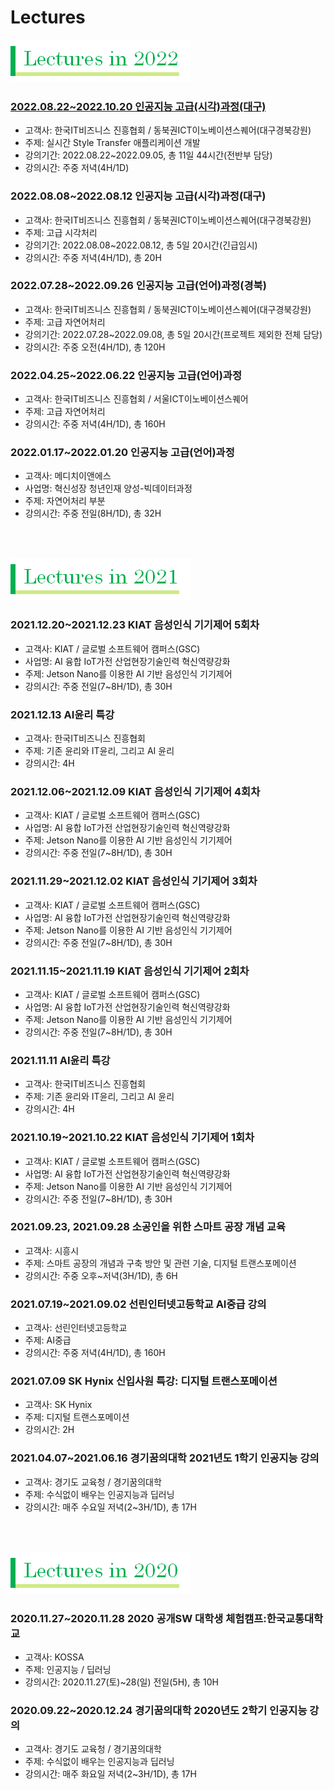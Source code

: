 # **Lectures**

![Lectures in 2022](./images/Lectures_in_2022.png)

### [2022.08.22~2022.10.20 인공지능 고급(시각)과정(대구)](../../Material/2022/20220822_CV.md)
  - 고객사: 한국IT비즈니스 진흥협회 / 동북권ICT이노베이션스퀘어(대구경북강원)
  - 주제: 실시간 Style Transfer 애플리케이션 개발
  - 강의기간: 2022.08.22~2022.09.05, 총 11일 44시간(전반부 담당)
  - 강의시간: 주중 저녁(4H/1D)

### 2022.08.08~2022.08.12 인공지능 고급(시각)과정(대구)
  - 고객사: 한국IT비즈니스 진흥협회 / 동북권ICT이노베이션스퀘어(대구경북강원)  
  - 주제: 고급 시각처리
  - 강의기간: 2022.08.08~2022.08.12, 총 5일 20시간(긴급임시)
  - 강의시간: 주중 저녁(4H/1D), 총 20H
  
### 2022.07.28~2022.09.26 인공지능 고급(언어)과정(경북)
  - 고객사: 한국IT비즈니스 진흥협회 / 동북권ICT이노베이션스퀘어(대구경북강원)
  - 주제: 고급 자연어처리
  - 강의기간: 2022.07.28~2022.09.08, 총 5일 20시간(프로젝트 제외한 전체 담당)
  - 강의시간: 주중 오전(4H/1D), 총 120H

### 2022.04.25~2022.06.22 인공지능 고급(언어)과정
  - 고객사: 한국IT비즈니스 진흥협회 / 서울ICT이노베이션스퀘어
  - 주제: 고급 자연어처리
  - 강의시간: 주중 저녁(4H/1D), 총 160H

### 2022.01.17~2022.01.20 인공지능 고급(언어)과정
  - 고객사: 메디치이앤에스
  - 사업명: 혁신성장 청년인재 양성-빅데이터과정
  - 주제: 자연어처리 부분
  - 강의시간: 주중 전일(8H/1D), 총 32H

<br /><br />

![Lectures in 2022](./images/Lectures_in_2021.png)

### 2021.12.20~2021.12.23 KIAT 음성인식 기기제어 5회차
  - 고객사: KIAT / 글로벌 소프트웨어 캠퍼스(GSC)
  - 사업명: AI 융합 IoT가전 산업현장기술인력 혁신역량강화
  - 주제: Jetson Nano를 이용한 AI 기반 음성인식 기기제어
  - 강의시간: 주중 전일(7~8H/1D), 총 30H

### 2021.12.13 AI윤리 특강
  - 고객사: 한국IT비즈니스 진흥협회
  - 주제: 기존 윤리와 IT윤리, 그리고 AI 윤리
  - 강의시간: 4H

### 2021.12.06~2021.12.09 KIAT 음성인식 기기제어 4회차
  - 고객사: KIAT / 글로벌 소프트웨어 캠퍼스(GSC)
  - 사업명: AI 융합 IoT가전 산업현장기술인력 혁신역량강화
  - 주제: Jetson Nano를 이용한 AI 기반 음성인식 기기제어
  - 강의시간: 주중 전일(7~8H/1D), 총 30H

### 2021.11.29~2021.12.02 KIAT 음성인식 기기제어 3회차
  - 고객사: KIAT / 글로벌 소프트웨어 캠퍼스(GSC)
  - 사업명: AI 융합 IoT가전 산업현장기술인력 혁신역량강화
  - 주제: Jetson Nano를 이용한 AI 기반 음성인식 기기제어
  - 강의시간: 주중 전일(7~8H/1D), 총 30H

### 2021.11.15~2021.11.19 KIAT 음성인식 기기제어 2회차
  - 고객사: KIAT / 글로벌 소프트웨어 캠퍼스(GSC)
  - 사업명: AI 융합 IoT가전 산업현장기술인력 혁신역량강화
  - 주제: Jetson Nano를 이용한 AI 기반 음성인식 기기제어
  - 강의시간: 주중 전일(7~8H/1D), 총 30H

### 2021.11.11 AI윤리 특강
  - 고객사: 한국IT비즈니스 진흥협회
  - 주제: 기존 윤리와 IT윤리, 그리고 AI 윤리
  - 강의시간: 4H

### 2021.10.19~2021.10.22 KIAT 음성인식 기기제어 1회차
  - 고객사: KIAT / 글로벌 소프트웨어 캠퍼스(GSC)
  - 사업명: AI 융합 IoT가전 산업현장기술인력 혁신역량강화
  - 주제: Jetson Nano를 이용한 AI 기반 음성인식 기기제어
  - 강의시간: 주중 전일(7~8H/1D), 총 30H

### 2021.09.23, 2021.09.28 소공인을 위한 스마트 공장 개념 교육
  - 고객사: 시흥시
  - 주제: 스마트 공장의 개념과 구축 방안 및 관련 기술, 디지털 트랜스포메이션
  - 강의시간: 주중 오후~저녁(3H/1D), 총 6H

### 2021.07.19~2021.09.02 선린인터넷고등학교 AI중급 강의
  - 고객사: 선린인터넷고등학교
  - 주제: AI중급
  - 강의시간: 주중 저녁(4H/1D), 총 160H
   
### 2021.07.09 SK Hynix 신입사원 특강: 디지털 트랜스포메이션
  - 고객사: SK Hynix
  - 주제: 디지털 트랜스포메이션
  - 강의시간: 2H

### 2021.04.07~2021.06.16 경기꿈의대학 2021년도 1학기 인공지능 강의
  - 고객사: 경기도 교육청 / 경기꿈의대학
  - 주제: 수식없이 배우는 인공지능과 딥러닝
  - 강의시간: 매주 수요일 저녁(2~3H/1D), 총 17H
  
<br /><br />

![Lectures in 2022](./images/Lectures_in_2020.png)

### 2020.11.27~2020.11.28 2020 공개SW 대학생 체험캠프:한국교통대학교
  - 고객사: KOSSA
  - 주제: 인공지능 / 딥러닝
  - 강의시간: 2020.11.27(토)~28(일) 전일(5H), 총 10H

### 2020.09.22~2020.12.24 경기꿈의대학 2020년도 2학기 인공지능 강의
  - 고객사: 경기도 교육청 / 경기꿈의대학
  - 주제: 수식없이 배우는 인공지능과 딥러닝
  - 강의시간: 매주 화요일 저녁(2~3H/1D), 총 17H



